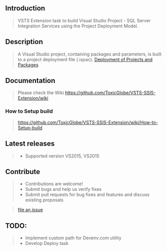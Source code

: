 ## Introduction
> VSTS Extension task to build Visual Studio Project - SQL Server Integration Services using the Project Deployment Model.

## Description
> A Visual Studio project, containing packages and parameters, is built to a project deployment file (.ispac).
> [Deployment of Projects and Packages](https://msdn.microsoft.com/en-us/library/hh213290.aspx)

## Documentation
> Please check the Wiki
> <https://github.com/ToxicGlobe/VSTS-SSIS-Extension/wiki>


### How to Setup build
> <https://github.com/ToxicGlobe/VSTS-SSIS-Extension/wiki/How-to-Setup-build>

## Latest releases
> * Supported version VS2015, VS2015

## Contribute
> * Contributions are welcome!
> * Submit bugs and help us verify fixes
> * Submit pull requests for bug fixes and features and discuss existing proposals

> [file an issue](https://github.com/ToxicGlobe/VSTS-SSIS-Extension/issues)

## TODO:
> * Implement custom path for Devenv.com utility
> * Develop Deploy task
